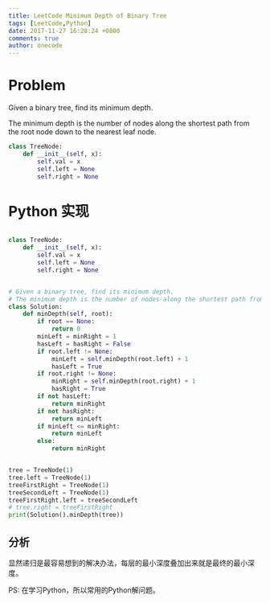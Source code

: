 ```yaml
---
title: LeetCode Minimum Depth of Binary Tree
tags: [LeetCode,Python]
date: 2017-11-27 16:28:24 +0800
comments: true
author: onecode
---
```

# Problem

Given a binary tree, find its minimum depth.

The minimum depth is the number of nodes along the shortest path from the root node down to the nearest leaf node.

```python
class TreeNode:
    def __init__(self, x):
        self.val = x
        self.left = None
        self.right = None
```

<!--break-->

# Python 实现

``` python

class TreeNode:
    def __init__(self, x):
        self.val = x
        self.left = None
        self.right = None


# Given a binary tree, find its minimum depth.
# The minimum depth is the number of nodes along the shortest path from the root node down to the nearest leaf node.
class Solution:
    def minDepth(self, root):
        if root == None:
            return 0
        minLeft = minRight = 1
        hasLeft = hasRight = False
        if root.left != None:
            minLeft = self.minDepth(root.left) + 1
            hasLeft = True
        if root.right != None:
            minRight = self.minDepth(root.right) + 1
            hasRight = True
        if not hasLeft:
            return minRight
        if not hasRight:
            return minLeft
        if minLeft <= minRight:
            return minLeft
        else:
            return minRight


tree = TreeNode(1)
tree.left = TreeNode(1)
treeFirstRight = TreeNode(1)
treeSecondLeft = TreeNode(1)
treeFirstRight.left = treeSecondLeft
# tree.right = treeFirstRight
print(Solution().minDepth(tree))

```

## 分析

显然递归是最容易想到的解决办法，每层的最小深度叠加出来就是最终的最小深度。

PS: 在学习Python，所以常用的Python解问题。

